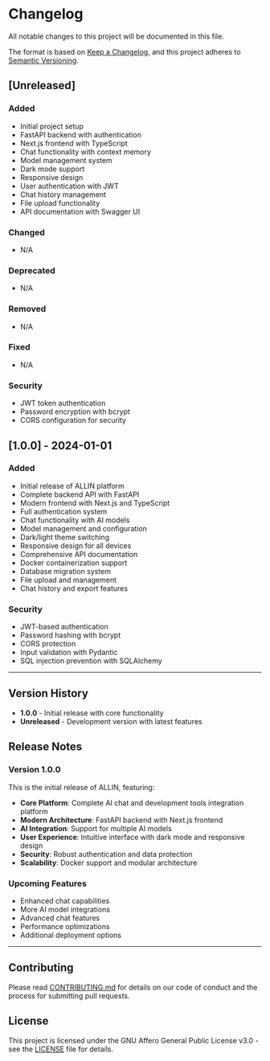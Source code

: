 # Changelog

All notable changes to this project will be documented in this file.

The format is based on [Keep a Changelog](https://keepachangelog.com/en/1.0.0/),
and this project adheres to [Semantic Versioning](https://semver.org/spec/v2.0.0.html).

## [Unreleased]

### Added
- Initial project setup
- FastAPI backend with authentication
- Next.js frontend with TypeScript
- Chat functionality with context memory
- Model management system
- Dark mode support
- Responsive design
- User authentication with JWT
- Chat history management
- File upload functionality
- API documentation with Swagger UI

### Changed
- N/A

### Deprecated
- N/A

### Removed
- N/A

### Fixed
- N/A

### Security
- JWT token authentication
- Password encryption with bcrypt
- CORS configuration for security

## [1.0.0] - 2024-01-01

### Added
- Initial release of ALLIN platform
- Complete backend API with FastAPI
- Modern frontend with Next.js and TypeScript
- Full authentication system
- Chat functionality with AI models
- Model management and configuration
- Dark/light theme switching
- Responsive design for all devices
- Comprehensive API documentation
- Docker containerization support
- Database migration system
- File upload and management
- Chat history and export features

### Security
- JWT-based authentication
- Password hashing with bcrypt
- CORS protection
- Input validation with Pydantic
- SQL injection prevention with SQLAlchemy

---

## Version History

- **1.0.0** - Initial release with core functionality
- **Unreleased** - Development version with latest features

## Release Notes

### Version 1.0.0
This is the initial release of ALLIN, featuring:

- **Core Platform**: Complete AI chat and development tools integration platform
- **Modern Architecture**: FastAPI backend with Next.js frontend
- **AI Integration**: Support for multiple AI models
- **User Experience**: Intuitive interface with dark mode and responsive design
- **Security**: Robust authentication and data protection
- **Scalability**: Docker support and modular architecture

### Upcoming Features
- Enhanced chat capabilities
- More AI model integrations
- Advanced chat features
- Performance optimizations
- Additional deployment options

---

## Contributing

Please read [CONTRIBUTING.md](CONTRIBUTING.md) for details on our code of conduct and the process for submitting pull requests.

## License

This project is licensed under the GNU Affero General Public License v3.0 - see the [LICENSE](LICENSE) file for details. 